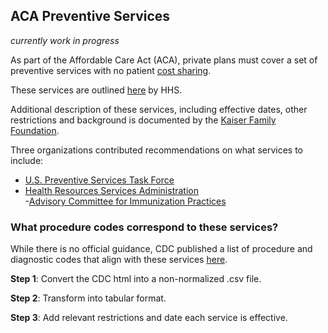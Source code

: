 
## ACA Preventive Services ##

_currently work in progress_

As part of the Affordable Care Act (ACA), private plans must cover a set of preventive services with no patient [cost sharing](https://www.healthcare.gov/glossary/cost-sharing/).  

These services are outlined [here](https://www.healthcare.gov/preventive-care-benefits/) by HHS. 

Additional description of these services, including effective dates, other restrictions and background is documented by the [Kaiser Family Foundation](http://kff.org/health-reform/fact-sheet/preventive-services-covered-by-private-health-plans/?utm_campaign=KFF%3A+The+Latest&utm_source=hs_email&utm_medium=email&utm_content=21094055&_hsenc=p2ANqtz--zIJs8wbq4DTDh07BVoNAizYbQMiW43pZk7mO4pVSEjJGJhH5W4X9rTlX9UP5-GL8dVrRAXIj_8lezzzPIqS1kloaGF44LvxCoR3yIQ_y0z8dR1Xk&_hsmi=21094055). 

Three organizations contributed recommendations on what services to include:  
- [U.S. Preventive Services Task Force](http://www.uspreventiveservicestaskforce.org/Page/Name/uspstf-a-and-b-recommendations/)  
-  [Health Resources Services Administration](http://www.hrsa.gov/womensguidelines/)  
-[Advisory Committee for Immunization Practices](http://www.cdc.gov/vaccines/hcp/acip-recs/index.html)



### What procedure codes correspond to these services? ###

While there is no official guidance, CDC published a list of procedure and diagnostic codes that align with these services [here](http://www.cdc.gov/prevention/billingcodes.html#0.1_contraception).  

**Step 1**: Convert the CDC html into a non-normalized .csv  file.



**Step 2**: Transform into tabular format.


**Step 3**: Add relevant restrictions and date each service is effective.
